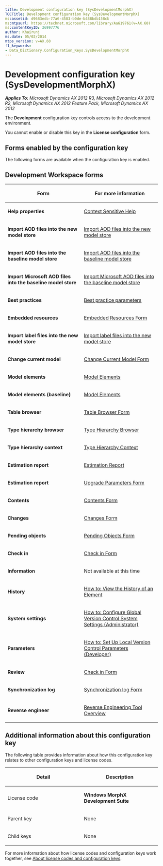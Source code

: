 ```yaml
---
title: Development configuration key (SysDevelopmentMorphX)
TOCTitle: Development configuration key (SysDevelopmentMorphX)
ms:assetid: d9683edb-77a6-4583-b0de-b488bdb158cb
ms:mtpsurl: https://technet.microsoft.com/library/Aa619761(v=AX.60)
ms:contentKeyID: 36997776
author: Khairunj
ms.date: 05/02/2014
mtps_version: v=AX.60
f1_keywords:
- Data_Dictionary.Configuration_Keys.SysDevelopmentMorphX
---
```


# Development configuration key (SysDevelopmentMorphX) 


_**Applies To:** Microsoft Dynamics AX 2012 R3, Microsoft Dynamics AX 2012 R2, Microsoft Dynamics AX 2012 Feature Pack, Microsoft Dynamics AX 2012_

The **Development** configuration key controls access to the development environment.

You cannot enable or disable this key in the **License configuration** form.

## Forms enabled by the configuration key

The following forms are available when the configuration key is enabled.

## Development Workspace forms

<table>
<colgroup>
<col style="width: 50%" />
<col style="width: 50%" />
</colgroup>
<thead>
<tr class="header">
<th><p>Form</p></th>
<th><p>For more information</p></th>
</tr>
</thead>
<tbody>
<tr class="odd">
<td><p><strong>Help properties</strong></p></td>
<td><p><a href="https://technet.microsoft.com/library/gg882389(v=ax.60)">Context Sensitive Help</a></p></td>
</tr>
<tr class="even">
<td><p><strong>Import AOD files into the new model store</strong></p></td>
<td><p><a href="import-aod-files-into-the-new-model-store.md">Import AOD files into the new model store</a></p></td>
</tr>
<tr class="odd">
<td><p><strong>Import AOD files into the baseline model store</strong></p></td>
<td><p><a href="import-aod-files-into-the-baseline-model-store.md">Import AOD files into the baseline model store</a></p></td>
</tr>
<tr class="even">
<td><p><strong>Import Microsoft AOD files into the baseline model store</strong></p></td>
<td><p><a href="import-microsoft-aod-files-into-the-baseline-model-store.md">Import Microsoft AOD files into the baseline model store</a></p></td>
</tr>
<tr class="odd">
<td><p><strong>Best practices</strong></p></td>
<td><p><a href="https://technet.microsoft.com/library/aa880220(v=ax.60)">Best practice parameters</a></p></td>
</tr>
<tr class="even">
<td><p><strong>Embedded resources</strong></p></td>
<td><p><a href="https://technet.microsoft.com/library/hh272135(v=ax.60)">Embedded Resources Form</a></p></td>
</tr>
<tr class="odd">
<td><p><strong>Import label files into the new model store</strong></p></td>
<td><p><a href="import-label-files-into-the-new-model-store.md">Import label files into the new model store</a></p></td>
</tr>
<tr class="even">
<td><p><strong>Change current model</strong></p></td>
<td><p><a href="https://technet.microsoft.com/library/hh272142(v=ax.60)">Change Current Model Form</a></p></td>
</tr>
<tr class="odd">
<td><p><strong>Model elements</strong></p></td>
<td><p><a href="https://technet.microsoft.com/library/hh272133(v=ax.60)">Model Elements</a></p></td>
</tr>
<tr class="even">
<td><p><strong>Model elements (baseline)</strong></p></td>
<td><p><a href="https://technet.microsoft.com/library/hh272133(v=ax.60)">Model Elements</a></p></td>
</tr>
<tr class="odd">
<td><p><strong>Table browser</strong></p></td>
<td><p><a href="https://technet.microsoft.com/library/aa584230(v=ax.60)">Table Browser Form</a></p></td>
</tr>
<tr class="even">
<td><p><strong>Type hierarchy browser</strong></p></td>
<td><p><a href="https://technet.microsoft.com/library/hh272137(v=ax.60)">Type Hierarchy Browser</a></p></td>
</tr>
<tr class="odd">
<td><p><strong>Type hierarchy context</strong></p></td>
<td><p><a href="https://technet.microsoft.com/library/hh272146(v=ax.60)">Type Hierarchy Context</a></p></td>
</tr>
<tr class="even">
<td><p><strong>Estimation report</strong></p></td>
<td><p><a href="https://technet.microsoft.com/library/cc580715(v=ax.60)">Estimation Report</a></p></td>
</tr>
<tr class="odd">
<td><p><strong>Estimation report</strong></p></td>
<td><p><a href="https://technet.microsoft.com/library/cc599400(v=ax.60)">Upgrade Parameters Form</a></p></td>
</tr>
<tr class="even">
<td><p><strong>Contents</strong></p></td>
<td><p><a href="https://technet.microsoft.com/library/aa597275(v=ax.60)">Contents Form</a></p></td>
</tr>
<tr class="odd">
<td><p><strong>Changes</strong></p></td>
<td><p><a href="https://technet.microsoft.com/library/aa553089(v=ax.60)">Changes Form</a></p></td>
</tr>
<tr class="even">
<td><p><strong>Pending objects</strong></p></td>
<td><p><a href="https://technet.microsoft.com/library/aa845998(v=ax.60)">Pending Objects Form</a></p></td>
</tr>
<tr class="odd">
<td><p><strong>Check in</strong></p></td>
<td><p><a href="https://technet.microsoft.com/library/aa589701(v=ax.60)">Check in Form</a></p></td>
</tr>
<tr class="even">
<td><p><strong>Information</strong></p></td>
<td><p>Not available at this time</p></td>
</tr>
<tr class="odd">
<td><p><strong>History</strong></p></td>
<td><p><a href="https://technet.microsoft.com/library/aa629751(v=ax.60)">How to: View the History of an Element</a></p></td>
</tr>
<tr class="even">
<td><p><strong>System settings</strong></p></td>
<td><p><a href="https://technet.microsoft.com/library/aa497046(v=ax.60)">How to: Configure Global Version Control System Settings (Administrator)</a></p></td>
</tr>
<tr class="odd">
<td><p><strong>Parameters</strong></p></td>
<td><p><a href="https://technet.microsoft.com/library/aa641378(v=ax.60)">How to: Set Up Local Version Control Parameters (Developer)</a></p></td>
</tr>
<tr class="even">
<td><p><strong>Review</strong></p></td>
<td><p><a href="https://technet.microsoft.com/library/aa589701(v=ax.60)">Check in Form</a></p></td>
</tr>
<tr class="odd">
<td><p><strong>Synchronization log</strong></p></td>
<td><p><a href="https://technet.microsoft.com/library/aa598375(v=ax.60)">Synchronization log Form</a></p></td>
</tr>
<tr class="even">
<td><p><strong>Reverse engineer</strong></p></td>
<td><p><a href="https://technet.microsoft.com/library/cc618797(v=ax.60)">Reverse Engineering Tool Overview</a></p></td>
</tr>
</tbody>
</table>


## Additional information about this configuration key

The following table provides information about how this configuration key relates to other configuration keys and license codes.

<table>
<colgroup>
<col style="width: 50%" />
<col style="width: 50%" />
</colgroup>
<thead>
<tr class="header">
<th><p>Detail</p></th>
<th><p>Description</p></th>
</tr>
</thead>
<tbody>
<tr class="odd">
<td><p>License code</p></td>
<td><p><strong>Windows MorphX Development Suite</strong></p></td>
</tr>
<tr class="even">
<td><p>Parent key</p></td>
<td><p>None</p></td>
</tr>
<tr class="odd">
<td><p>Child keys</p></td>
<td><p>None</p></td>
</tr>
</tbody>
</table>


For more information about how license codes and configuration keys work together, see [About license codes and configuration keys](https://technet.microsoft.com/library/aa548653\(v=ax.60\)).

  


